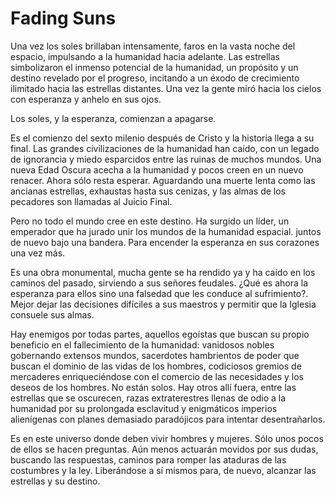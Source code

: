 # Fading Suns

Una vez los soles brillaban intensamente, faros en la vasta noche del espacio, impulsando a la humanidad hacia adelante. Las estrellas simbolizaron el inmenso potencial de la humanidad, un propósito y un destino revelado por el progreso, incitando a un éxodo de crecimiento ilimitado hacia las estrellas distantes. Una vez la gente miró hacia los cielos con esperanza y anhelo en sus ojos.

Los soles, y la esperanza, comienzan a apagarse.

Es el comienzo del sexto milenio después de Cristo y la historia llega a su final. Las grandes civilizaciones de la humanidad han caído, con un legado de ignorancia y miedo esparcidos entre las ruinas de muchos mundos. Una nueva Edad Oscura acecha a la humanidad y pocos creen en un nuevo renacer. Ahora sólo resta esperar. Aguardando una muerte lenta como las ancianas estrellas, exhaustas hasta sus cenizas, y las almas de los pecadores son llamadas al Juicio Final.

Pero no todo el mundo cree en este destino. Ha surgido un líder, un emperador que ha jurado unir los mundos de la humanidad espacial. juntos de nuevo bajo una bandera. Para encender la esperanza en sus corazones una vez más.

Es una obra monumental, mucha gente se ha rendido ya y ha caído en los caminos del pasado, sirviendo a sus señores feudales. ¿Qué es ahora la esperanza para ellos sino una falsedad que les conduce al sufrimiento?. Mejor dejar las decisiones difíciles a sus maestros y permitir que la Iglesia consuele sus almas.

Hay enemigos por todas partes, aquellos egoístas que buscan su propio beneficio en el fallecimiento de la humanidad: vanidosos nobles gobernando extensos mundos, sacerdotes hambrientos de poder que buscan el dominio de las vidas de los hombres, codiciosos gremios de mercaderes enriqueciéndose con el comercio de las necesidades y los deseos de los hombres. No están solos. Hay otros allí fuera, entre las estrellas que se oscurecen, razas extraterestres llenas de odio a la humanidad por su prolongada esclavitud y enigmáticos imperios alienígenas con planes demasiado paradójicos para intentar desentrañarlos.

Es en este universo donde deben vivir hombres y mujeres. Sólo unos pocos de ellos se hacen preguntas. Aún menos actuarán movidos por sus dudas, buscando las respuestas, caminos para romper las ataduras de las costumbres y la ley. Liberándose a sí mismos para, de nuevo, alcanzar las estrellas y su destino.

